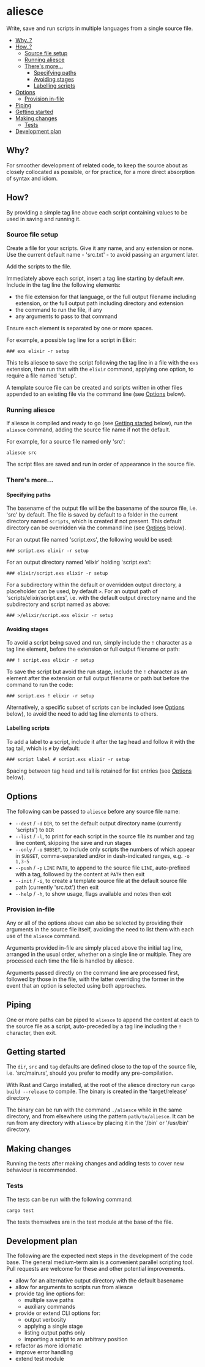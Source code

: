 # aliesce

Write, save and run scripts in multiple languages from a single source file.

- [Why..?](#why)
- [How..?](#how)
  - [Source file setup](#source-file-setup)
  - [Running aliesce](#running-aliesce)
  - [There's more...](#theres-more)
    - [Specifying paths](#specifying-paths)
    - [Avoiding stages](#avoiding-stages)
    - [Labelling scripts](#labelling-scripts)
- [Options](#options)
  - [Provision in-file](#provision-in-file)
- [Piping](#piping)
- [Getting started](#getting-started)
- [Making changes](#making-changes)
  - [Tests](#tests)
- [Development plan](#development-plan)

## Why?

For smoother development of related code, to keep the source about as closely collocated as possible, or for practice, for a more direct absorption of syntax and idiom.

## How?

By providing a simple tag line above each script containing values to be used in saving and running it.

### Source file setup

Create a file for your scripts. Give it any name, and any extension or none. Use the current default name - 'src.txt' - to avoid passing an argument later.

Add the scripts to the file.

Immediately above each script, insert a tag line starting by default `###`. Include in the tag line the following elements:

- the file extension for that language, or the full output filename including extension, or the full output path including directory and extension
- the command to run the file, if any
- any arguments to pass to that command

Ensure each element is separated by one or more spaces.

For example, a possible tag line for a script in Elixir:

```
### exs elixir -r setup
```

This tells aliesce to save the script following the tag line in a file with the `exs` extension, then run that with the `elixir` command, applying one option, to require a file named 'setup'.

A template source file can be created and scripts written in other files appended to an existing file via the command line (see [Options](#options) below).

### Running aliesce

If aliesce is compiled and ready to go (see [Getting started](#getting-started) below), run the `aliesce` command, adding the source file name if not the default.

For example, for a source file named only 'src':

```shell
aliesce src
```

The script files are saved and run in order of appearance in the source file.

### There's more...

#### Specifying paths

The basename of the output file will be the basename of the source file, i.e. 'src' by default. The file is saved by default to a folder in the current directory named `scripts`, which is created if not present. This default directory can be overridden via the command line (see [Options](#options) below).

For an output file named 'script.exs', the following would be used:

```
### script.exs elixir -r setup
```

For an output directory named 'elixir' holding 'script.exs':

```
### elixir/script.exs elixir -r setup
```

For a subdirectory within the default or overridden output directory, a placeholder can be used, by default `>`. For an output path of 'scripts/elixir/script.exs', i.e. with the default output directory name and the subdirectory and script named as above:

```
### >/elixir/script.exs elixir -r setup
```

#### Avoiding stages

To avoid a script being saved and run, simply include the `!` character as a tag line element, before the extension or full output filename or path:

```
### ! script.exs elixir -r setup
```

To save the script but avoid the run stage, include the `!` character as an element after the extension or full output filename or path but before the command to run the code:

```
### script.exs ! elixir -r setup
```

Alternatively, a specific subset of scripts can be included (see [Options](#options) below), to avoid the need to add tag line elements to others.

#### Labelling scripts

To add a label to a script, include it after the tag head and follow it with the tag tail, which is `#` by default:

```
### script label # script.exs elixir -r setup
```

Spacing between tag head and tail is retained for list entries (see [Options](#options) below).

## Options

The following can be passed to `aliesce` before any source file name:

- `--dest` / `-d`  `DIR`, to set the default output directory name (currently 'scripts') to `DIR`
- `--list` / `-l`, to print for each script in the source file its number and tag line content, skipping the save and run stages
- `--only` / `-o`  `SUBSET`, to include only scripts the numbers of which appear in `SUBSET`, comma-separated and/or in dash-indicated ranges, e.g. `-o 1,3-5`
- `--push` / `-p`  `LINE` `PATH`, to append to the source file `LINE`, auto-prefixed with a tag, followed by the content at `PATH` then exit
- `--init` / `-i`, to create a template source file at the default source file path (currently 'src.txt') then exit
- `--help` / `-h`, to show usage, flags available and notes then exit

### Provision in-file

Any or all of the options above can also be selected by providing their arguments in the source file itself, avoiding the need to list them with each use of the `aliesce` command.

Arguments provided in-file are simply placed above the initial tag line, arranged in the usual order, whether on a single line or multiple. They are processed each time the file is handled by aliesce.

Arguments passed directly on the command line are processed first, followed by those in the file, with the latter overriding the former in the event that an option is selected using both approaches.

## Piping

One or more paths can be piped to `aliesce` to append the content at each to the source file as a script, auto-preceded by a tag line including the `!` character, then exit.

## Getting started

The `dir`, `src` and `tag` defaults are defined close to the top of the source file, i.e. 'src/main.rs', should you prefer to modify any pre-compilation.

With Rust and Cargo installed, at the root of the aliesce directory run `cargo build --release` to compile. The binary is created in the 'target/release' directory.

The binary can be run with the command `./aliesce` while in the same directory, and from elsewhere using the pattern `path/to/aliesce`. It can be run from any directory with `aliesce` by placing it in the '/bin' or '/usr/bin' directory.

## Making changes

Running the tests after making changes and adding tests to cover new behaviour is recommended.

### Tests

The tests can be run with the following command:

```shell
cargo test
```

The tests themselves are in the test module at the base of the file.

## Development plan

The following are the expected next steps in the development of the code base. The general medium-term aim is a convenient parallel scripting tool. Pull requests are welcome for these and other potential improvements.

- allow for an alternative output directory with the default basename
- allow for arguments to scripts run from aliesce
- provide tag line options for:
  - multiple save paths
  - auxiliary commands
- provide or extend CLI options for:
  - output verbosity
  - applying a single stage
  - listing output paths only
  - importing a script to an arbitrary position
- refactor as more idiomatic
- improve error handling
- extend test module
